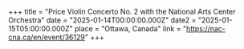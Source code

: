 +++
title = "Price Violin Concerto No. 2 with the National Arts Center Orchestra"
date = "2025-01-14T00:00:00.000Z"
date2 = "2025-01-15T05:00:00.000Z"
place = "Ottawa, Canada"
link = "https://nac-cna.ca/en/event/36129"
+++

